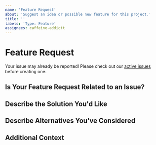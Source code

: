 ```yaml
---
name: 'Feature Request'
about: 'Suggest an idea or possible new feature for this project.'
title: ''
labels: 'Type: Feature'
assignees: caffeine-addictt
---
```


# Feature Request

Your issue may already be reported!
Please check out our [active issues](https://github.com/caffeine-addictt/nyp_advanced_programming_cs/issues) before creating one.

## Is Your Feature Request Related to an Issue?

<!--
If yes, provide a clear and concise description of what the problem is
E.g.:
  Issue #
  I'm always frustrated when...
-->

## Describe the Solution You'd Like

<!--
A clear and concise description of what you'd like
-->

## Describe Alternatives You've Considered

<!--
A clear and concise description of other alternatives you have considered
-->

## Additional Context

<!--
Any other extra context or information
-->
